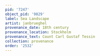 ```yaml
---
pid: '7247'
object_pid: '9829'
label: Sea Landscape
artist: janbrueghel
provenance_date: 18th century
provenance_location: Stockholm
provenance_text: Count Carl Gustaf Tessin
collection: provenance
order: '2532'
---
```

